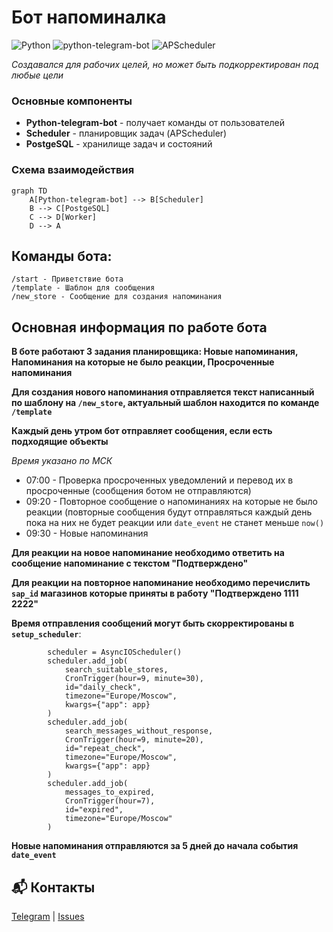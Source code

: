 # Бот напоминалка
![Python](https://img.shields.io/badge/Python-3.11-yellow.svg)
![python-telegram-bot](https://img.shields.io/badge/python--telegram--bot-22.1-blue.svg)
![APScheduler](https://img.shields.io/badge/APScheduler-3.11.0-red.svg)


*Создавался для рабочих целей, но может быть подкорректирован под любые цели*

### Основные компоненты
- **Python-telegram-bot** - получает команды от пользователей
- **Scheduler** - планировщик задач (APScheduler)
- **PostgeSQL** - хранилище задач и состояний

### Схема взаимодействия
```mermaid
graph TD
    A[Python-telegram-bot] --> B[Scheduler]
    B --> C[PostgeSQL]
    C --> D[Worker]
    D --> A
```

## Команды бота:
```
/start - Приветствие бота
/template - Шаблон для сообщения
/new_store - Сообщение для создания напоминания
```
## Основная информация по работе бота
**В боте работают 3 задания планировщика: Новые напоминания, Напоминания на которые не было реакции, Просроченные напоминания**

**Для создания нового напоминания отправляется текст написанный по шаблону на ```/new_store```, актуальный шаблон находится по команде ```/template```**

**Каждый день утром бот отправляет сообщения, если есть подходящие объекты**

*Время указано по МСК*

* 07:00 - Проверка просроченных уведомлений и перевод их в просроченные (сообщения ботом не отправляются)
* 09:20 - Повторное сообщение о напоминаниях на которые не было реакции (повторные сообщения будут отправляться каждый день пока на них не будет реакции или ```date_event``` не станет меньше ```now()```
* 09:30 - Новые напоминания

**Для реакции на новое напоминание необходимо ответить на сообщение напоминание с текстом "Подтверждено"**

**Для реакции на повторное напоминание необходимо перечислить ```sap_id``` магазинов которые приняты в работу "Подтверждено 1111 2222"**

**Время отправления сообщений могут быть скорректированы в ```setup_scheduler```**:
```
        scheduler = AsyncIOScheduler()
        scheduler.add_job(
            search_suitable_stores,
            CronTrigger(hour=9, minute=30),
            id="daily_check",
            timezone="Europe/Moscow",
            kwargs={"app": app}
        )
        scheduler.add_job(
            search_messages_without_response,
            CronTrigger(hour=9, minute=20),
            id="repeat_check",
            timezone="Europe/Moscow",
            kwargs={"app": app}
        )
        scheduler.add_job(
            messages_to_expired,
            CronTrigger(hour=7),
            id="expired",
            timezone="Europe/Moscow"
        )
```

**Новые напоминания отправляются за 5 дней до начала события ```date_event```**


## 📬 Контакты
[Telegram](https://t.me/Kalmar4uk) | [Issues](https://github.com/Kalmar4uk/bot_scheduler/issues)
